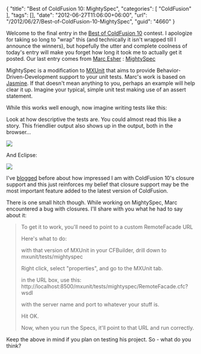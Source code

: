 {
	"title": "Best of ColdFusion 10: MightySpec",
	"categories": [
		"ColdFusion"
	],
	"tags": [],
	"date": "2012-06-27T11:06:00+06:00",
	"url": "/2012/06/27/Best-of-ColdFusion-10-MightySpec",
	"guid": "4660"
}

Welcome to the final entry in the <a href="http://www.raymondcamden.com/index.cfm/2012/2/29/Best-of-Adobe-ColdFusion-10-Beta-Contest">Best of ColdFusion 10</a> contest. I apologize for taking so long to "wrap" this (and technically it isn't wrapped till I announce the winners), but hopefully the utter and complete coolness of today's entry will make you forget how long it took me to actually get it posted. Our last entry comes from <a href="http://blog.mxunit.org/">Marc Esher</a> :  <a href="https://github.com/mxunit/mxunit/tree/mightyspec">MightySpec</a>

MightySpec is a modification to <a href="http://mxunit.org/">MXUnit</a> that aims to provide Behavior-Driven-Development support to your unit tests. Marc's work is based on <a href="http://pivotal.github.com/jasmine/">Jasmine</a>. If that doesn't mean anything to you, perhaps an example will help clear it up. Imagine your typical, simple unit test making use of an assert statement.

<script src="https://gist.github.com/3004301.js?file=gistfile1.cfm"></script>

While this works well enough, now imagine writing tests like this:

<script src="https://gist.github.com/3004312.js?file=gistfile1.cfm"></script>

Look at how descriptive the tests are. You could almost read this like a story. This friendlier output also shows up in the output, both in the browser...

<img src="https://static.raymondcamden.com/images/mightyspec_in_browser.PNG" />

And Eclipse:

<img src="https://static.raymondcamden.com/images/mightyspec_in_eclipse.PNG" />

I've <a href="http://www.raymondcamden.com/index.cfm/2012/5/25/Taking-ColdFusion-Closures-all-the-way-to-11">blogged</a> before about how impressed I am with ColdFusion 10's closure support and this just reinforces my belief that closure support may be the most important feature added to the latest version of ColdFusion.

There is one small hitch though. While working on MightySpec, Marc encountered a bug with closures. I'll share with you what he had to say about it:

<blockquote>
To get it to work, you'll need to point to a custom RemoteFacade URL

Here's what to do:

with that version of MXUnit in your CFBuilder, drill down to
mxunit/tests/mightyspec

Right click, select "properties", and go to the MXUnit tab.

in the URL box, use this:
http://localhost:8500/mxunit/tests/mightyspec/RemoteFacade.cfc?wsdl

with the server name and port to whatever your stuff is.

Hit OK.

Now, when you run the Specs, it'll point to that URL and run correctly.
</blockquote>

Keep the above in mind if you plan on testing his project. So - what do you think?